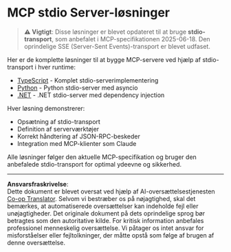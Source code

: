 <!--
CO_OP_TRANSLATOR_METADATA:
{
  "original_hash": "e378b47e0361b7a9b0dab7a0306878c8",
  "translation_date": "2025-08-26T20:02:04+00:00",
  "source_file": "03-GettingStarted/05-stdio-server/solution/README.md",
  "language_code": "da"
}
-->
# MCP stdio Server-løsninger

> **⚠️ Vigtigt**: Disse løsninger er blevet opdateret til at bruge **stdio-transport**, som anbefalet i MCP-specifikationen 2025-06-18. Den oprindelige SSE (Server-Sent Events)-transport er blevet udfaset.

Her er de komplette løsninger til at bygge MCP-servere ved hjælp af stdio-transport i hver runtime:

- [TypeScript](../../../../../03-GettingStarted/05-stdio-server/solution/typescript) - Komplet stdio-serverimplementering
- [Python](../../../../../03-GettingStarted/05-stdio-server/solution/python) - Python stdio-server med asyncio
- [.NET](../../../../../03-GettingStarted/05-stdio-server/solution/dotnet) - .NET stdio-server med dependency injection

Hver løsning demonstrerer:
- Opsætning af stdio-transport
- Definition af serverværktøjer
- Korrekt håndtering af JSON-RPC-beskeder
- Integration med MCP-klienter som Claude

Alle løsninger følger den aktuelle MCP-specifikation og bruger den anbefalede stdio-transport for optimal ydeevne og sikkerhed.

---

**Ansvarsfraskrivelse**:  
Dette dokument er blevet oversat ved hjælp af AI-oversættelsestjenesten [Co-op Translator](https://github.com/Azure/co-op-translator). Selvom vi bestræber os på nøjagtighed, skal det bemærkes, at automatiserede oversættelser kan indeholde fejl eller unøjagtigheder. Det originale dokument på dets oprindelige sprog bør betragtes som den autoritative kilde. For kritisk information anbefales professionel menneskelig oversættelse. Vi påtager os intet ansvar for misforståelser eller fejltolkninger, der måtte opstå som følge af brugen af denne oversættelse.